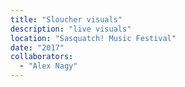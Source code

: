 ```yaml
---
title: "Sloucher visuals"
description: "live visuals"
location: "Sasquatch! Music Festival"
date: "2017"
collaborators:
  - "Alex Nagy"
---
```

